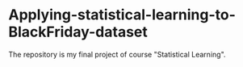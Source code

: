 # Applying-statistical-learning-to-BlackFriday-dataset

The repository is my final project of course "Statistical Learning".
